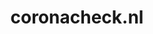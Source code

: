 ---
layout: post
title:  "coronacheck.nl"
internal_url:  "/dutchgov/coronacheck.nl.html"
categories: dutchgov
---